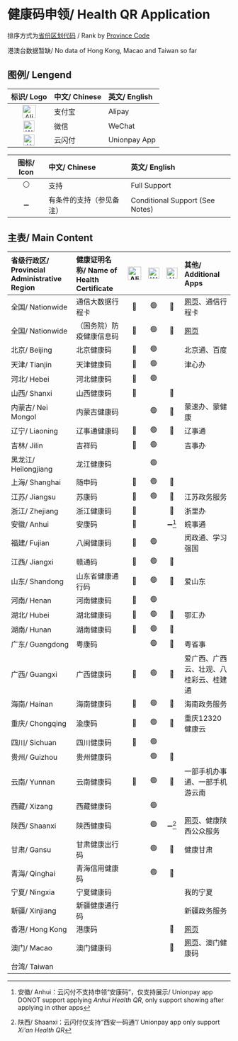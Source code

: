# 健康码申领/ Health QR Application

排序方式为[省份区划代码](https://www.zhihu.com/question/47054184/answer/364140115) / Rank by [Province Code](https://www.zhihu.com/question/47054184/answer/364140115)

港澳台数据暂缺/ No data of Hong Kong, Macao and Taiwan so far 

## 图例/ Lengend

| 标识/ Logo | 中文/ Chinese | 英文/ English |
| :-: | :- | :- |
| <img src="https://raw.githubusercontent.com/Ivysauro/CNRT/master/images/Alipay.png" width="30" hegiht="30" alt="Alipay"/> | 支付宝 | Alipay |
| <img src="https://raw.githubusercontent.com/Ivysauro/CNRT/master/images/WeChat.png" width="25" hegiht="25" alt="WeChat"/> | 微信 | WeChat |
| <img src="https://raw.githubusercontent.com/Ivysauro/CNRT/master/images/Unionpay.png" width="25" hegiht="25" alt="Unionpay App"/> | 云闪付 | Unionpay App |

| 图标/ Icon | 中文/ Chinese | 英文/ English |
| :-: | :- | :- |
| ⚪ | 支持 | Full Support |
| ➖ | 有条件的支持（参见备注） | Conditional Support (See Notes) |

## 主表/ Main Content

| 省级行政区/ Provincial Administrative Region | 健康证明名称/ Name of Health Certificate | <img src="https://raw.githubusercontent.com/Ivysauro/CNRT/master/images/Alipay.png" width="30" hegiht="30" alt="Alipay"/> | <img src="https://raw.githubusercontent.com/Ivysauro/CNRT/master/images/WeChat.png" width="25" hegiht="25" alt="WeChat"/> | <img src="https://raw.githubusercontent.com/Ivysauro/CNRT/master/images/Unionpay.png" width="25" hegiht="25" alt="Unionpay App"/> | 其他/ Additional Apps |
| :- | :- | :-: | :-: | :-: | :- |
| 全国/ Nationwide | 通信大数据行程卡 | 🔵 | 🟢 | 🔴 | [网页](https://xc.caict.ac.cn)、通信行程卡 |
| 全国/ Nationwide | （国务院）防疫健康信息码 | 🔵 | 🟢 | 🔴 | [网页](https://app.gjzwfw.gov.cn/fwmhapp3/wangpeng/codeApply/health-code) |
| 北京/ Beijing | 北京健康码 | 🔵 | 🟢 | | 北京通、百度 |
| 天津/ Tianjin | 天津健康码 | 🔵 | 🟢 | | 津心办 |
| 河北/ Hebei | 河北健康码 | 🔵 | 🟢 | | |
| 山西/ Shanxi | 山西健康码 | 🔵 | | 🔴 | |
| 内蒙古/ Nei Mongol | 内蒙古健康码 | | 🟢 | 🔴 | 蒙速办、蒙健康 |
| 辽宁/ Liaoning | 辽事通健康码 | 🔵 | 🟢 | 🔴 | 辽事通 |
| 吉林/ Jilin | 吉祥码 | 🔵 | 🟢 | | 吉事办 |
| 黑龙江/ Heilongjiang | 龙江健康码 | | 🟢 | | |
| 上海/ Shanghai | 随申码 | 🔵 | 🟢 | 🔴 | |
| 江苏/ Jiangsu | 苏康码 | 🔵 | 🟢 | 🔴 | 江苏政务服务 |
| 浙江/ Zhejiang | 浙江健康码 | 🔵 | | 🔴 | 浙里办 |
| 安徽/ Anhui | 安康码 | 🔵 | | ➖[^ah] | 皖事通 |
| 福建/ Fujian | 八闽健康码 | 🔵 | 🟢 | | 闵政通、学习强国 |
| 江西/ Jiangxi | 赣通码 | 🔵 | 🟢 | 🔴 | |
| 山东/ Shandong | 山东省健康通行码 | 🔵 | 🟢 | 🔴 | 爱山东 |
| 河南/ Henan | 河南健康码 | 🔵 | 🟢 | | |
| 湖北/ Hubei | 湖北健康码 | 🔵 | 🟢 | 🔴 | 鄂汇办 |
| 湖南/ Hunan | 湖南健康码 | 🔵 | 🟢 | 🔴 | |
| 广东/ Guangdong | 粤康码 | | 🟢 | 🔴 | 粤省事 |
| 广西/ Guangxi | 广西健康码 | 🔵 | 🟢 | 🔴 | 爱广西、广西云、壮观、八桂彩云、桂建通 |
| 海南/ Hainan | 海南健康码 | 🔵 | 🟢 | 🔴 | 海南政务服务 |
| 重庆/ Chongqing | 渝康码 | 🔵 | 🟢 | 🔴| 重庆12320健康云 |
| 四川/ Sichuan | 四川健康码 | 🔵 | 🟢 | | |
| 贵州/ Guizhou | 贵州健康码 | | 🟢 | 🔴 | |
| 云南/ Yunnan | 云南健康码 | 🔵 | 🟢 | 🔴 | 一部手机办事通、一部手机游云南 |
| 西藏/ Xizang | 西藏健康码 | | 🟢 | | |
| 陕西/ Shaanxi | 陕西健康码 | | 🟢 | ➖[^sx] | [网页](http://jksx.shaanxijiankangyun.com:8080/epidemic/form/index.jspx)、健康陕西公众服务 |
| 甘肃/ Gansu | 甘肃健康出行码 | | 🟢 | 🔴 | 健康甘肃 |
| 青海/ Qinghai | 青海信用健康码 | | 🟢 | 🔴 | |
| 宁夏/ Ningxia | 宁夏健康码 | | | | 我的宁夏 |
| 新疆/ Xinjiang | 新疆健康通行码 | | | | 新疆政务服务 |
| 香港/ Hong Kong | 港康码 | | | 🔴 | [网页](https://www.healthcode.gov.hk) |
| 澳门/ Macao | 澳门健康码 | | | 🔴 | [网页](https://app.ssm.gov.mo/healthPHD)、澳门健康码 |
| 台湾/ Taiwan | | | | | |

[^ah]: 安徽/ Anhui：云闪付不支持申领“安康码”，仅支持展示/ Unionpay app DONOT support applying *Anhui Health QR*, only support showing after applying in other apps
[^sx]: 陕西/ Shaanxi：云闪付仅支持“西安一码通”/ Unionpay app only support *Xi'an Health QR*
